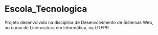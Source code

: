 # Escola_Tecnologica
Projeto desenvolvido na disciplina de Desenvolvimento de Sistemas Web, no curso de Licenciatura em Informática, na UTFPR.
